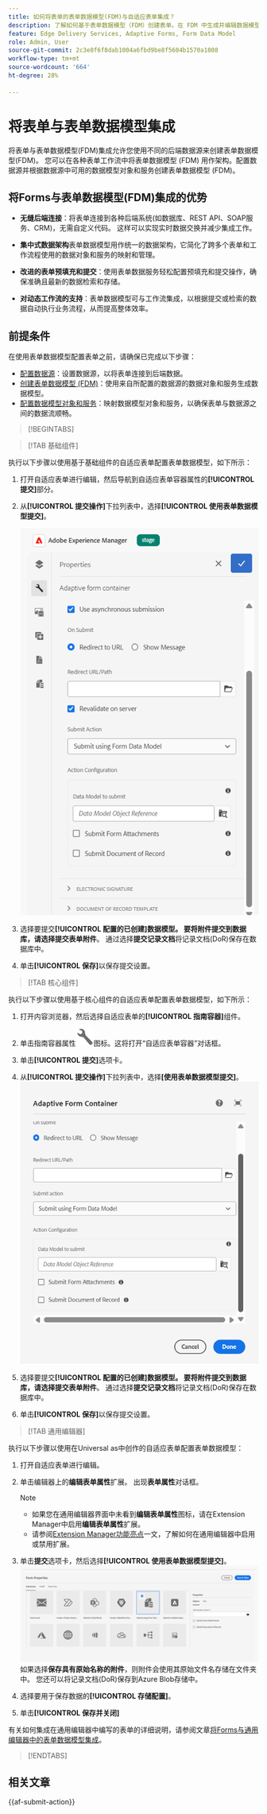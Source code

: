 ```yaml
---
title: 如何将表单的表单数据模型(FDM)与自适应表单集成？
description: 了解如何基于表单数据模型（FDM）创建表单。在 FDM 中生成并编辑数据模型对象的样本数据。
feature: Edge Delivery Services, Adaptive Forms, Form Data Model
role: Admin, User
source-git-commit: 2c3e8f6f8dab1004a6fbd9be8f5604b1570a1808
workflow-type: tm+mt
source-wordcount: '664'
ht-degree: 28%

---
```


# 将表单与表单数据模型集成

将表单与表单数据模型(FDM)集成允许您使用不同的后端数据源来创建表单数据模型(FDM)。 您可以在各种表单工作流中将表单数据模型 (FDM) 用作架构。配置数据源并根据数据源中可用的数据模型对象和服务创建表单数据模型 (FDM)。

## 将Forms与表单数据模型(FDM)集成的优势

* **无缝后端连接**：将表单连接到各种后端系统(如数据库、REST API、SOAP服务、CRM)，无需自定义代码。 这样可以实现实时数据交换并减少集成工作。
* **集中式数据架构**&#x200B;表单数据模型用作统一的数据架构，它简化了跨多个表单和工作流程使用的数据对象和服务的映射和管理。

* **改进的表单预填充和提交**：使用表单数据服务轻松配置预填充和提交操作，确保准确且最新的数据检索和存储。

* **对动态工作流的支持**：表单数据模型可与工作流集成，以根据提交或检索的数据自动执行业务流程，从而提高整体效率。

## 前提条件

在使用表单数据模型配置表单之前，请确保已完成以下步骤：

* [配置数据源](/help/forms/configure-data-sources.md)：设置数据源，以将表单连接到后端数据。
* [创建表单数据模型 (FDM)](/help/forms/create-form-data-models.md)：使用来自所配置的数据源的数据对象和服务生成数据模型。
* [配置数据模型对象和服务](/help/forms/work-with-form-data-model.md)：映射数据模型对象和服务，以确保表单与数据源之间的数据流顺畅。

>[!BEGINTABS]

>[!TAB 基础组件]

执行以下步骤以使用基于基础组件的自适应表单配置表单数据模型，如下所示：

1. 打开自适应表单进行编辑，然后导航到自适应表单容器属性的&#x200B;**[!UICONTROL 提交]**&#x200B;部分。
1. 从&#x200B;**[!UICONTROL 提交操作]**&#x200B;下拉列表中，选择&#x200B;**[!UICONTROL 使用表单数据模型提交]**。

   ![使用表单数据模型提交](/help/forms/assets/submit-uisng-fdm-fc.png)

1. 选择要提交&#x200B;**[!UICONTROL 配置的已创建]**数据模型。
要将附件提交到数据库，请选择**提交表单附件**。 通过选择&#x200B;**提交记录文档**&#x200B;将记录文档(DoR)保存在数据库中。
1. 单击&#x200B;**[!UICONTROL 保存]**&#x200B;以保存提交设置。

>[!TAB 核心组件]

执行以下步骤以使用基于核心组件的自适应表单配置表单数据模型，如下所示：

1. 打开内容浏览器，然后选择自适应表单的&#x200B;**[!UICONTROL 指南容器]**&#x200B;组件。
1. 单击指南容器属性![指南属性](/help/forms/assets/configure-icon.svg)图标。这将打开“自适应表单容器”对话框。
1. 单击&#x200B;**[!UICONTROL 提交]**&#x200B;选项卡。
1. 从&#x200B;**[!UICONTROL 提交操作]**&#x200B;下拉列表中，选择&#x200B;**[使用表单数据模型提交]**。
   ![使用表单数据模型提交](/help/forms/assets/submit-uisng-fdm-cc.png)

1. 选择要提交&#x200B;**[!UICONTROL 配置的已创建]**数据模型。
要将附件提交到数据库，请选择**提交表单附件**。 通过选择&#x200B;**提交记录文档**&#x200B;将记录文档(DoR)保存在数据库中。
1. 单击&#x200B;**[!UICONTROL 保存]**&#x200B;以保存提交设置。

>[!TAB 通用编辑器]

执行以下步骤以使用在Universal as中创作的自适应表单配置表单数据模型：

1. 打开自适应表单进行编辑。
1. 单击编辑器上的&#x200B;**编辑表单属性**扩展。
出现**表单属性**&#x200B;对话框。

   >[!NOTE]
   >
   > * 如果您在通用编辑器界面中未看到&#x200B;**编辑表单属性**&#x200B;图标，请在Extension Manager中启用&#x200B;**编辑表单属性**&#x200B;扩展。
   > * 请参阅[Extension Manager功能亮点](https://developer.adobe.com/uix/docs/extension-manager/feature-highlights/#enablingdisabling-extensions)一文，了解如何在通用编辑器中启用或禁用扩展。
1. 单击&#x200B;**提交**&#x200B;选项卡，然后选择&#x200B;**[!UICONTROL 使用表单数据模型提交]**。
   ![OneDrive GIF](/help/forms/assets/submit-uisng-fdm-ue.png)
如果选择**保存具有原始名称的附件**，则附件会使用其原始文件名存储在文件夹中。 您还可以将记录文档(DoR)保存到Azure Blob存储中。
1. 选择要用于保存数据的&#x200B;**[!UICONTROL 存储配置]**。
1. 单击&#x200B;**[!UICONTROL 保存并关闭]**

有关如何集成在通用编辑器中编写的表单的详细说明，请参阅文章[将Forms与通用编辑器中的表单数据模型集成](/help/edge/docs/forms/universal-editor/integrate-forms-with-data-source.md)。

>[!ENDTABS]

## 相关文章

{{af-submit-action}}
